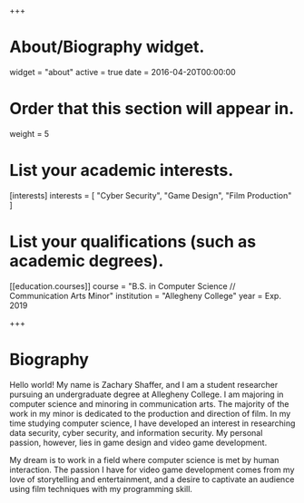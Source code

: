 +++
# About/Biography widget.
widget = "about"
active = true
date = 2016-04-20T00:00:00

# Order that this section will appear in.
weight = 5

# List your academic interests.
[interests]
  interests = [
    "Cyber Security",
    "Game Design",
    "Film Production"
  ]

# List your qualifications (such as academic degrees).
[[education.courses]]
  course = "B.S. in Computer Science // Communication Arts Minor"
  institution = "Allegheny College"
  year = Exp. 2019


+++

# Biography

Hello world! My name is Zachary Shaffer, and I am a student researcher pursuing an undergraduate degree at Allegheny College.
I am majoring in computer science and minoring in communication arts. The majority of the work in my minor is dedicated to the
production and direction of film. In my time studying computer science, I have developed an interest in researching data security,
cyber security, and information security. My personal passion, however, lies in game design and video game development.

My dream is to work in a field where computer science is met by human interaction. The passion I have for video game development
comes from my love of storytelling and entertainment, and a desire to captivate an audience using film techniques with my programming
skill.
